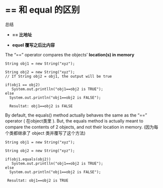 # == 和 equal 的区别

总结

* **== 比地址**

* **equel 覆写之后比内容**

The “==” operator compares the objects’ **location(s) in memory**

    String obj1 = new String("xyz");

    String obj2 = new String("xyz");
    // If String obj2 = obj1, the output will be true

    if(obj1 == obj2)
       System.out.printlln("obj1==obj2 is TRUE");
    else
      System.out.println("obj1==obj2 is FALSE");

      Resultat: obj1==obj2 is FALSE


By default, the equals() method actually behaves the same as the “==” operator ( 在object类里 ). But, the equals method is actually meant to compare the contents of 2 objects, and not their location in memory. (因为每个类都继承了 object 类并覆写了这个方法)

    String obj1 = new String("xyz");

    String obj2 = new String("xyz");

    if(obj1.equals(obj2))
       System.out.printlln("obj1==obj2 is TRUE");
    else
      System.out.println("obj1==obj2 is FALSE");

     Resultat: obj1==obj2 is TRUE
